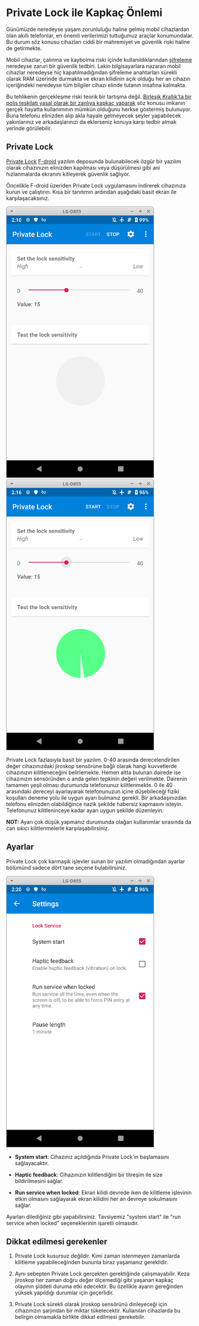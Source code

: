 # Private Lock ile Kapkaç Önlemi

Günümüzde neredeyse yaşam zorunluluğu haline gelmiş mobil cihazlardan olan akıllı telefonlar, en önemli verilerimizi tuttuğumuz araçlar konumundalar. Bu durum söz konusu cihazları ciddi bir mahremiyet ve güvenlik riski haline de getirmekte.

Mobil cihazlar, çalınma ve kaybolma riski içinde kullanıldıklarından [şifreleme](../cihaz_guvenligi/cihaz_sifreleme.md) neredeyse zaruri bir güvenlik tedbiri. Lakin bilgisayarlara nazaran mobil cihazlar neredeyse hiç kapatılmadığından şifreleme anahtarları sürekli olarak RAM üzerinde durmakta ve ekran kilidinin açık olduğu her an cihazın içeriğindeki neredeyse tüm bilgiler cihazı elinde tutanın insafına kalmakta.

Bu tehlikenin gerçekleşme riski teorik bir tartışma değil. [Birleşik Krallık'ta bir polis teşkilatı yasal olarak bir zanlıya kapkaç yaparak](https://www.bbc.com/news/uk-38183819) söz konusu imkanın gerçek hayatta kullanımının mümkün olduğunu herkse göstermiş bulunuyor. Buna telefonu elinizden alıp akla hayale gelmeyecek şeyler yapabilecek yakınlarınız ve arkadaşlarınızı da eklerseniz konuya karşı tedbir almak yerinde görülebilir.

## Private Lock

[Private Lock](https://github.com/wesaphzt/privatelock) [F-droid](https://f-droid.org) yazılım deposunda bulunabilecek özgür bir yazılım olarak cihazınızın elinizden kapılması veya düşürülmesi gibi ani hızlanmalarda ekranını kitleyerek güvenlik sağlıyor.

Öncelikle F-droid üzeriden Private Lock uygulamasını indirerek cihazınıza kurun ve çalıştırın. Kısa bir tanıtımın ardından aşağıdaki basit ekran ile karşılaşacaksınız.

![alt-text](privatelock/privatelock.png)
![alt-text](privatelock/privatelock2.png)

Private Lock fazlasıyla basit bir yazılım. 0-40 arasında derecelendirilen değer cihazınızdaki jiroskop sensörüne bağlı olarak hangi kuvvetlerde cihazınızın kilitleneceğini belirlemekte. Hemen altta bulunan dairede ise cihazınızın sensöründen o anda gelen tepkinin değeri verilmekte. Dairenin tamamen yeşil olması durumunda telefonunuz kilitlenmekte. 0 ile 40 arasındaki dereceyi ayarlayarak telefonunuzun içine düşebileceği fiziki koşulları deneme yolu ile uygun ayarı bulmanız gerekli. Bir arkadaşınızdan telefonu elinizden olabildiğince nazik şekilde habersiz kapmasını isteyin. Telefonunuz kilitleninceye kadar ayarı uygun şekilde düzenleyin.

**NOT:** Ayarı çok düşük yapmanız durumunda olağan kullanımlar sırasında da can sıkıcı kilitlenmelerle karşılaşabilirsiniz.

## Ayarlar

Private Lock çok karmaşık işlevler sunan bir yazılım olmadığından ayarlar bölümünd sadece dört tane seçene bulabilirsiniz.

![alt-text](privatelock/privatelock3.png)

* **System start**: Cihazınız açıldığında Private Lock'ın başlamasını sağlayacaktır.

* **Haptic feedback**: Cihazınızın kilitlendiğini bir titreşim ile size bildirilmesini sağlar.

* **Run service when locked**: Ekran kilidi devrede iken de kilitleme işlevinin etkin olmasını sağlayarak ekran kilidini her an devreye sokulmasını sağlar.

Ayarları dilediğiniz gibi yapabilirsiniz. Tavsiyemiz "system start" ile "run service when locked" seçeneklerinin işaretli olmasıdır.

## Dikkat edilmesi gerekenler

1. Private Lock kusursuz değildir. Kimi zaman istenmeyen zamanlarda kilitleme yapabileceğinden bununla biraz yaşamanız gereklidir.

2. Aynı sebepten Private Lock gerçekten gerektiğinde çalışmayabilir. Keza jiroskop her zaman doğru değer ölçemediği gibi yaşanan kapkaç olayının şiddeti duruma etki edecektir. Bu özellikle ayarın gereğinden yüksek yapıldığı durumlar için geçerlidir.

3. Private Lock sürekli olarak jiroskop sensörünü dinleyeceği için cihazınızın şarjından bir miktar tüketecektir. Kullanılan cihazlarda bu belirgin olmamakla birlikte dikkat edilmesi gerekebilir.








